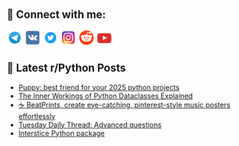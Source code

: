 ## 🔎 Connect with me:
[<img src="https://github.com/bullbesh/bullbesh/blob/main/images/Telegram.png" width="32" height="32" />](https://t.me/bullbesh)
[<img src="https://github.com/bullbesh/bullbesh/blob/main/images/VK.png" width="32" height="32" />](https://vk.com/bullbesh)
[<img src="https://github.com/bullbesh/bullbesh/blob/main/images/Twitter.png" width="32" height="32" />](https://twitter.com/bullbesh1)
[<img src="https://github.com/bullbesh/bullbesh/blob/main/images/Instagram.png" width="32" height="32" />](https://www.instagram.com/bullbesh)
[<img src="https://github.com/bullbesh/bullbesh/blob/main/images/Reddit.png" width="32" height="32" />](https://www.reddit.com/user/bullbesh)
[<img src="https://github.com/bullbesh/bullbesh/blob/main/images/YouTube.png" width="32" height="32" />](https://www.youtube.com/channel/UCtfjRs6uzgq5mfm8S06WTcg)

## 📕 Latest r/Python Posts
<!-- BLOG-POST-LIST:START -->
- [Puppy: best friend for your 2025 python projects](https://www.reddit.com/r/Python/comments/1hllr3j/puppy_best_friend_for_your_2025_python_projects/)
- [The Inner Workings of Python Dataclasses Explained](https://www.reddit.com/r/Python/comments/1hl8qrf/the_inner_workings_of_python_dataclasses_explained/)
- [☕ BeatPrints, create eye-catching, pinterest-style music posters effortlessly](https://www.reddit.com/r/Python/comments/1hl6eck/beatprints_create_eyecatching_pintereststyle/)
- [Tuesday Daily Thread: Advanced questions](https://www.reddit.com/r/Python/comments/1hl0y7q/tuesday_daily_thread_advanced_questions/)
- [Interstice Python package](https://www.reddit.com/r/Python/comments/1hl0clo/interstice_python_package/)
<!-- BLOG-POST-LIST:END -->
